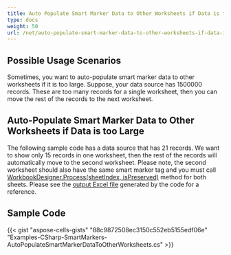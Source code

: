 ```yaml
---
title: Auto Populate Smart Marker Data to Other Worksheets if Data is too Large
type: docs
weight: 50
url: /net/auto-populate-smart-marker-data-to-other-worksheets-if-data-is-too-large/
---
```


## **Possible Usage Scenarios**
Sometimes, you want to auto-populate smart marker data to other worksheets if it is too large. Suppose, your data source has 1500000 records. These are too many records for a single worksheet, then you can move the rest of the records to the next worksheet. 
## **Auto-Populate Smart Marker Data to Other Worksheets if Data is too Large**
The following sample code has a data source that has 21 records. We want to show only 15 records in one worksheet, then the rest of the records will automatically move to the second worksheet. Please note, the second worksheet should also have the same smart marker tag and you must call [WorkbookDesigner.Process(sheetIndex, isPreserved)](https://reference.aspose.com/cells/net/aspose.cells.workbookdesigner/process/methods/2) method for both sheets. Please see the [output Excel file](60489775.xlsx) generated by the code for a reference.
## **Sample Code**
{{< gist "aspose-cells-gists" "88c9872508ec3150c552eb5155edf06e" "Examples-CSharp-SmartMarkers-AutoPopulateSmartMarkerDataToOtherWorksheets.cs" >}}
